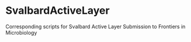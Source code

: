 # SvalbardActiveLayer
Corresponding scripts for Svalbard Active Layer Submission to Frontiers in Microbiology
